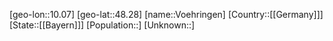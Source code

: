 ﻿---
location: [48.28,10.07]
type: City
tags:
- geo/City


SpocWebEntityId: 35373
isDeleted: false
confidential: public

---
[geo-lon::10.07]
[geo-lat::48.28]
[name::Voehringen]
[Country::[[Germany]]]
[State::[[Bayern]]]
[Population::]
[Unknown::]

